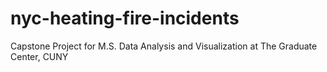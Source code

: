 # nyc-heating-fire-incidents
Capstone Project for M.S. Data Analysis and Visualization at The Graduate Center, CUNY
